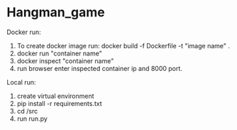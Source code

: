 # Hangman_game

Docker run:
1) To create docker image run: docker build -f Dockerfile -t "image name" .
2) docker run "container name"
3) docker inspect "container name"
4) run browser enter inspected container ip and 8000 port.

Local run:
1) create virtual environment
2) pip install -r requirements.txt
3) cd /src
4) run run.py
